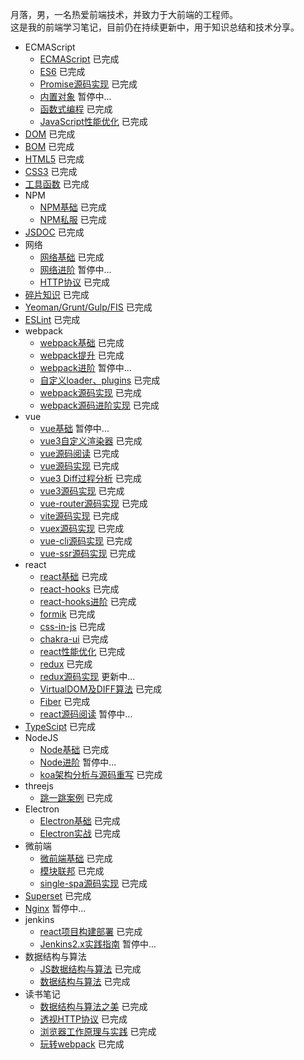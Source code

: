 月落，男，一名热爱前端技术，并致力于大前端的工程师。 <br />
这是我的前端学习笔记，目前仍在持续更新中，用于知识总结和技术分享。

* ECMAScript
  + [ECMAScript](https://git.yueluo.club/heora/notes/src/master/ecmascript/base) 已完成
  + [ES6](https://git.yueluo.club/heora/notes/src/master/ecmascript/es6) 已完成
  + [Promise源码实现](https://git.yueluo.club/heora/notes/src/master/ecmascript/promise) 已完成
  + [内置对象](https://git.yueluo.club/heora/notes/src/master/ecmascript/Built_in_objects) 暂停中...
  + [函数式编程](https://git.yueluo.club/heora/notes/src/master/ecmascript/functional) 已完成
  + [JavaScript性能优化](https://git.yueluo.club/heora/notes/src/master/ecmascript/optimize) 已完成
* [DOM](https://git.yueluo.club/heora/notes/src/master/dom) 已完成
* [BOM](https://git.yueluo.club/heora/notes/src/master/bom) 已完成
* [HTML5](https://git.yueluo.club/heora/notes/src/master/html5/base) 已完成
* [CSS3](https://git.yueluo.club/heora/notes/src/master/css3) 已完成
* [工具函数](https://git.yueluo.club/heora/notes/src/master/utils) 已完成
* NPM
  + [NPM基础](https://git.yueluo.club/heora/notes/src/master/npm/base) 已完成
  + [NPM私服](https://git.yueluo.club/heora/notes/src/master/npm/repos) 已完成
* [JSDOC](https://git.yueluo.club/heora/notes/src/master/doc) 已完成
* 网络
  + [网络基础](https://git.yueluo.club/heora/notes/src/master/network/base) 已完成
  + [网络进阶](https://git.yueluo.club/heora/notes/src/master/network/plus) 暂停中...
  + [HTTP协议](https://www.yuque.com/yyne87/mw1l9v) 已完成
* [碎片知识](https://git.yueluo.club/heora/notes/src/master/fragment) 已完成
* [Yeoman/Grunt/Gulp/FIS](https://git.yueluo.club/heora/notes/src/master/engineering) 已完成
* [ESLint](https://git.yueluo.club/heora/notes/src/master/eslint) 已完成
* webpack
  * [webpack基础](https://git.yueluo.club/heora/notes/src/master/webpack/webpack) 已完成
  * [webpack提升](https://git.yueluo.club/heora/notes/src/master/webpack/webpack_tencent) 已完成
  * [webpack进阶](https://git.yueluo.club/heora/notes/src/master/webpack/webpack_plus) 暂停中...
  * [自定义loader、plugins](https://git.yueluo.club/heora/notes/src/master/webpack/webpack_write) 已完成
  * [webpack源码实现](https://git.yueluo.club/heora/notes/src/master/webpack/webpack_write) 已完成
  * [webpack源码进阶实现](https://git.yueluo.club/heora/notes/src/master/webpack/webpack_write_plus) 已完成
* vue
  + [vue基础](https://git.yueluo.club/heora/notes/src/master/vue/vue_base) 暂停中...
  + [vue3自定义渲染器](https://git.yueluo.club/heora/notes/src/master/vue/vue3_renderer) 已完成
  + [vue源码阅读](https://git.yueluo.club/heora/notes/src/master/vue/vue_source) 已完成
  + [vue源码实现](https://git.yueluo.club/heora/notes/src/master/vue/vue_source_design) 已完成
  + [vue3 Diff过程分析](https://git.yueluo.club/heora/notes/src/master/vue/vue3_diff) 已完成
  + [vue3源码实现](https://git.yueluo.club/heora/notes/src/master/vue/vue3_source) 已完成
  + [vue-router源码实现](https://git.yueluo.club/heora/notes/src/master/vue/vue_router) 已完成
  + [vite源码实现](https://git.yueluo.club/heora/notes/src/master/vue/vue_vite) 已完成
  + [vuex源码实现](https://git.yueluo.club/heora/notes/src/master/vue/vuex) 已完成
  + [vue-cli源码实现](https://git.yueluo.club/heora/notes/src/master/vue/vue_cli) 已完成
  + [vue-ssr源码实现](https://git.yueluo.club/heora/notes/src/master/vue/vue_ssr) 已完成
* react
  + [react基础](https://git.yueluo.club/heora/notes/src/master/react/react_base) 已完成
  + [react-hooks](https://git.yueluo.club/heora/notes/src/master/react/react_hooks) 已完成
  + [react-hooks进阶](https://git.yueluo.club/heora/notes/src/master/react/react_hooks_plus) 已完成
  + [formik](https://git.yueluo.club/heora/notes/src/master/react/formik) 已完成
  + [css-in-js](https://git.yueluo.club/heora/notes/src/master/react/css_in_js) 已完成
  + [chakra-ui](https://git.yueluo.club/heora/notes/src/master/react/chakra_ui) 已完成
  + [react性能优化](https://git.yueluo.club/heora/notes/src/master/react/optimize) 已完成
  + [redux](https://git.yueluo.club/heora/notes/src/master/react/redux) 已完成
  + [redux源码实现](https://git.yueluo.club/heora/notes/src/master/react/redux_source) 更新中...
  + [VirtualDOM及DIFF算法](https://git.yueluo.club/heora/notes/src/master/react/virtual_dom) 已完成
  + [Fiber](https://git.yueluo.club/heora/notes/src/master/react/Fiber) 已完成
  + [react源码阅读](https://git.yueluo.club/heora/notes/src/master/react/react_source) 暂停中...
* [TypeScipt](https://git.yueluo.club/heora/notes/src/master/typescript) 已完成
* NodeJS
  + [Node基础](https://git.yueluo.club/heora/notes/src/master/node/base) 已完成
  + [Node进阶](https://git.yueluo.club/heora/notes/src/master/node/plus) 暂停中...
  + [koa架构分析与源码重写](https://git.yueluo.club/heora/notes/src/master/node/koa) 已完成
* threejs
  + [跳一跳案例](https://git.yueluo.club/heora/notes/src/master/three.js/jump) 已完成
* Electron
  + [Electron基础](https://git.yueluo.club/heora/notes/src/master/electron/base) 已完成
  + [Electron实战](https://git.yueluo.club/heora/notes/src/master/electron/combat) 已完成
* 微前端
  + [微前端基础](https://git.yueluo.club/heora/notes/src/master/micro_frontends/base) 已完成
  + [模块联邦](https://git.yueluo.club/heora/notes/src/master/micro_frontends/module_federation) 已完成
  + [single-spa源码实现](https://git.yueluo.club/heora/notes/src/master/micro_frontends/source) 已完成
* [Superset](https://git.yueluo.club/heora/notes/src/master/superset) 已完成
* [Nginx](https://git.yueluo.club/heora/notes/src/master/nginx) 暂停中...
* jenkins
  + [react项目构建部署](https://git.yueluo.club/heora/notes/src/master/jenkins/practice) 已完成
  + [Jenkins2.x实践指南](https://git.yueluo.club/heora/notes/src/master/jenkins/jenkins2.x) 暂停中...
* 数据结构与算法
  + [JS数据结构与算法](https://git.yueluo.club/heora/notes/src/master/alg/algorithm) 已完成
  + [数据结构与算法](https://git.yueluo.club/heora/notes/src/master/alg/algorithm_google) 已完成
* 读书笔记
  + [数据结构与算法之美](https://www.yuque.com/yyne87/lcqfte) 已完成
  + [透视HTTP协议](https://www.yuque.com/yyne87/mw1l9v) 已完成
  + [浏览器工作原理与实践](https://www.yuque.com/yyne87/wwaov6) 已完成
  + [玩转webpack](https://www.yuque.com/yyne87/bx73hd) 已完成